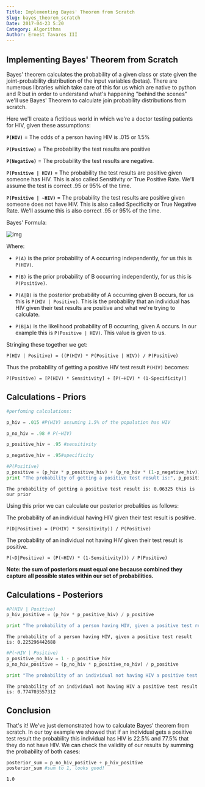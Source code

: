 ```yaml
---
Title: Implementing Bayes' Theorem from Scratch
Slug: bayes_theorem_scratch
Date: 2017-04-23 5:20
Category: Algorithms
Author: Ernest Tavares III
---
```


## Implementing Bayes' Theorem from Scratch

Bayes' theorem calculates the probability of a given class or state given the joint-probability distribution of the input variables (betas). There are numerous libraries which take care of this for us which are native to python and R but in order to understand what's happening "behind the scenes" we'll use Bayes' Theorem to calculate join probability distributions from scratch.

Here we'll create a fictitious world in which we're a doctor testing patients for HIV, given these assumptions:

**`P(HIV)`** = The odds of a person having HIV is .015 or 1.5%

**`P(Positive)`** = The probability the test results are positive

**`P(Negative)`** = The probability the test results are negative.

**`P(Positive | HIV)`** = The probability the test results are positive given someone has HIV. This is also called Sensitivity or True Positive Rate. We'll assume the test is correct .95 or 95% of the time.

**`P(Positive | ~HIV)`** = The probability the test results are positive given someone does not have HIV. This is also called Specificity or True Negative Rate. We'll assume this is also correct .95 or 95% of the time.

Bayes' Formula:

![img](http://www.idgconnect.com/IMG/313/9313/formula-image.jpg)

Where:
- `P(A)` is the prior probability of A occurring independently, for us this is `P(HIV)`.

- `P(B)` is the prior probability of B occurring independently, for us this is `P(Positive)`.

- `P(A|B)` is the posterior probability of A occurring given B occurs, for us this is `P(HIV | Positive)`. This is the probability that an individual has HIV given their test results are positive and what we're trying to calculate.

- `P(B|A)` is the likelihood probability of B occurring, given A occurs. In our example this is `P(Positive | HIV)`. This value is given to us.

Stringing these together we get:

`P(HIV | Positive) = ((P(HIV) * P(Positive | HIV)) / P(Positive)`

Thus the probability of getting a positive HIV test result `P(HIV)` becomes:

`P(Positive) = [P(HIV) * Sensitivity] + [P(~HIV) * (1-Specificity)]`

## Calculations - Priors


```python
#perfoming calculations:

p_hiv = .015 #P(HIV) assuming 1.5% of the population has HIV

p_no_hiv = .98 # P(~HIV)

p_positive_hiv = .95 #sensitivity

p_negative_hiv = .95#specificity

#P(Positive)
p_positive = (p_hiv * p_positive_hiv) + (p_no_hiv * (1-p_negative_hiv))
print "The probability of getting a positive test result is:", p_positive, "this is our prior"
```

    The probability of getting a positive test result is: 0.06325 this is our prior


Using this prior we can calculate our posterior probalities as follows:

The probability of an individual having HIV given their test result is positive.

`P(D|Positive) = (P(HIV) * Sensitivity)) / P(Positive)`

The probability of an individual not having HIV given their test result is positive.

`P(~D|Positive) = (P(~HIV) * (1-Sensitivity))) / P(Positive)`

**Note: the sum of posteriors must equal one because combined they capture all possible states within our set of probabilities.**

## Calculations - Posteriors


```python
#P(HIV | Positive)
p_hiv_positive = (p_hiv * p_positive_hiv) / p_positive

print "The probability of a person having HIV, given a positive test result is:", p_hiv_positive
```

    The probability of a person having HIV, given a positive test result is: 0.225296442688



```python
#P(~HIV | Positive)
p_positive_no_hiv = 1 - p_positive_hiv
p_no_hiv_positive = (p_no_hiv * p_positive_no_hiv) / p_positive

print "The probability of an individual not having HIV a positive test result is:", p_no_hiv_positive
```

    The probability of an individual not having HIV a positive test result is: 0.774703557312


## Conclusion

That's it! We've just demonstrated how to calculate Bayes' theorem from scratch. In our toy example we showed that if an individual gets a positive test result the probability this individual has HIV is 22.5% and 77.5% that they do not have HIV. We can check the validity of our results by summing the probability of both cases:


```python
posterior_sum = p_no_hiv_positive + p_hiv_positive
posterior_sum #sum to 1, looks good!
```




    1.0

